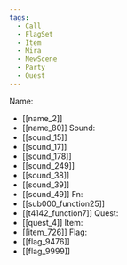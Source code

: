 ```yaml
---
tags:
  - Call
  - FlagSet
  - Item
  - Mira
  - NewScene
  - Party
  - Quest
---
```

Name:
- [[name_2]]
- [[name_80]]
Sound:
- [[sound_15]]
- [[sound_17]]
- [[sound_178]]
- [[sound_249]]
- [[sound_38]]
- [[sound_39]]
- [[sound_49]]
Fn:
- [[sub000_function25]]
- [[t4142_function7]]
Quest:
- [[quest_4]]
Item:
- [[item_726]]
Flag:
- [[flag_9476]]
- [[flag_9999]]
